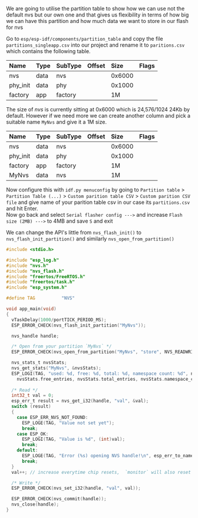We are going to utilise the partition table to show how we can use not the default nvs but our own one and that gives us flexibility in terms of how big we can have this partition and how much data we want to store in our flash for nvs    
     
Go to `esp/esp-idf/components/partition_table` and copy the file `partitions_singleapp.csv` into our project and rename it to `paritions.csv` which contains the following table.   

| Name | Type | SubType | Offset | Size | Flags |
|:--------|:--------|:--------|:--------|:--------|:--------|
| nvs   | data  | nvs   |   | 0x6000  |  |
| phy_init   | data  | phy   |   | 0x1000  |  |
| factory   | app  | factory   |   | 1M  |  |     

The size of _nvs_ is currently sitting at 0x6000 which is 24,576/1024 24Kb by default. However if we need more we can create another column and pick a suitable name `MyNvs` and give it a 1M size.     

| Name | Type | SubType | Offset | Size | Flags |
|:--------|:--------|:--------|:--------|:--------|:--------|
| nvs   | data  | nvs   |   | 0x6000  |  |
| phy_init   | data  | phy   |   | 0x1000  |  |
| factory   | app  | factory   |   | 1M  |  |      
| MyNvs   | data  | nvs   |   | 1M  |  |      

Now configure this with `idf.py menuconfig` by going to `Partition table` > `Partition Table (...)` > `Custom parition table CSV` > `Custom parition CSV file` and give name of your parition table csv in our case its `partitions.csv` and hit Enter.    
Now go back and select `Serial flasher config --->` and increase `Flash size (2MB) --->` to 4MB and save `S` and exit    

We can change the API's little from `nvs_flash_init()` to `nvs_flash_init_partition()` and similarly `nvs_open_from_partition()`     

```c
#include <stdio.h>

#include "esp_log.h"
#include "nvs.h"
#include "nvs_flash.h"
#include "freertos/FreeRTOS.h"
#include "freertos/task.h"
#include "esp_system.h"

#define TAG          "NVS"

void app_main(void)
{
  vTaskDelay(1000/portTICK_PERIOD_MS);
  ESP_ERROR_CHECK(nvs_flash_init_partition("MyNvs"));

  nvs_handle handle;

  /* Open from your partition `MyNvs` */
  ESP_ERROR_CHECK(nvs_open_from_partition("MyNvs", "store", NVS_READWRITE, &handle));

  nvs_stats_t nvsStats;
  nvs_get_stats("MyNvs", &nvsStats);
  ESP_LOGI(TAG, "used: %d, free: %d, total: %d, namespace count: %d", nvsStats.used_entries,
    nvsStats.free_entries, nvsStats.total_entries, nvsStats.namespace_count);
    
  /* Read */
  int32_t val = 0;
  esp_err_t result = nvs_get_i32(handle, "val", &val);
  switch (result)
  {
    case ESP_ERR_NVS_NOT_FOUND: 
      ESP_LOGE(TAG, "Value not set yet");
      break;
    case ESP_OK:
      ESP_LOGI(TAG, "Value is %d", (int)val);
      break;
    default:
      ESP_LOGE(TAG, "Error (%s) opening NVS handle!\n", esp_err_to_name(result));
      break;
  }
  val++; // increase everytime chip resets,  `monitor` will also reset it as well as `Reset` button on the board

  /* Write */
  ESP_ERROR_CHECK(nvs_set_i32(handle, "val", val));

  ESP_ERROR_CHECK(nvs_commit(handle));
  nvs_close(handle);
}
```                             
